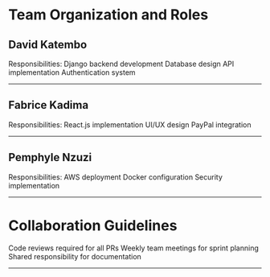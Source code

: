 # Team Organization and Roles

## David Katembo

Responsibilities:
     Django backend development
     Database design
     API implementation
     Authentication system

---
## Fabrice Kadima

Responsibilities:
   React.js implementation
   UI/UX design
   PayPal integration

---
## Pemphyle Nzuzi

Responsibilities:
      AWS deployment
      Docker configuration
      Security implementation

---
# Collaboration Guidelines

Code reviews required for all PRs
Weekly team meetings for sprint planning
Shared responsibility for documentation

---
